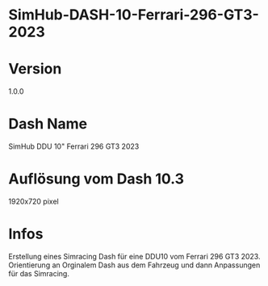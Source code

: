 # SimHub-DASH-10-Ferrari-296-GT3-2023
# Version
1.0.0
# Dash Name
SimHub DDU 10" Ferrari 296 GT3 2023
# Auflösung vom Dash 10.3 
1920x720 pixel
# Infos

Erstellung eines Simracing Dash für eine DDU10 vom Ferrari 296 GT3 2023. Orientierung an Orginalem Dash aus dem Fahrzeug und dann Anpassungen für das Simracing.

